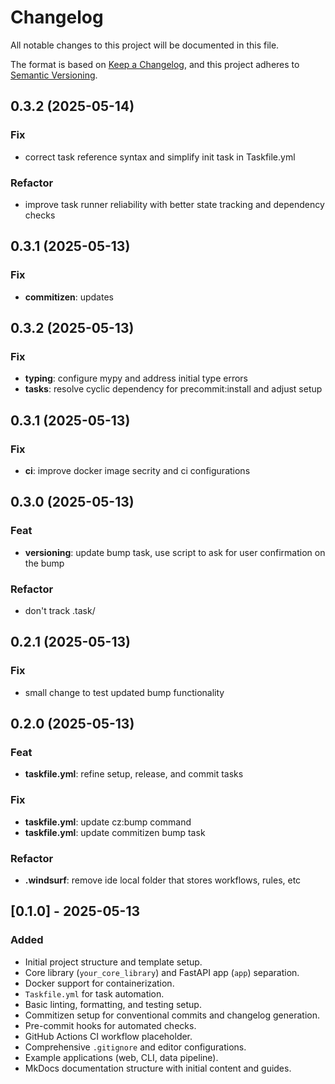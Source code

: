 # Changelog

All notable changes to this project will be documented in this file.

The format is based on [Keep a Changelog](https://keepachangelog.com/en/1.0.0/),
and this project adheres to [Semantic Versioning](https://semver.org/spec/v2.0.0.html).

## 0.3.2 (2025-05-14)

### Fix

- correct task reference syntax and simplify init task in Taskfile.yml

### Refactor

- improve task runner reliability with better state tracking and dependency checks

## 0.3.1 (2025-05-13)

### Fix

- **commitizen**: updates

## 0.3.2 (2025-05-13)

### Fix

- **typing**: configure mypy and address initial type errors
- **tasks**: resolve cyclic dependency for precommit:install and adjust setup

## 0.3.1 (2025-05-13)

### Fix

- **ci**: improve docker image secrity and ci configurations

## 0.3.0 (2025-05-13)

### Feat

- **versioning**: update bump task, use script to ask for user confirmation on the bump

### Refactor

- don't track .task/

## 0.2.1 (2025-05-13)

### Fix

- small change to test updated bump functionality

## 0.2.0 (2025-05-13)

### Feat

- **taskfile.yml**: refine setup, release, and commit tasks

### Fix

- **taskfile.yml**: update cz:bump command
- **taskfile.yml**: update commitizen bump task

### Refactor

- **.windsurf**: remove ide local folder that stores workflows, rules, etc

## [0.1.0] - 2025-05-13

### Added
- Initial project structure and template setup.
- Core library (`your_core_library`) and FastAPI app (`app`) separation.
- Docker support for containerization.
- `Taskfile.yml` for task automation.
- Basic linting, formatting, and testing setup.
- Commitizen setup for conventional commits and changelog generation.
- Pre-commit hooks for automated checks.
- GitHub Actions CI workflow placeholder.
- Comprehensive `.gitignore` and editor configurations.
- Example applications (web, CLI, data pipeline).
- MkDocs documentation structure with initial content and guides.
